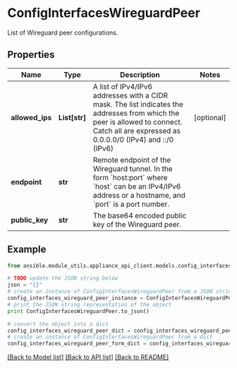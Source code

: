# ConfigInterfacesWireguardPeer

List of Wireguard peer configurations.

## Properties

Name | Type | Description | Notes
------------ | ------------- | ------------- | -------------
**allowed_ips** | **List[str]** | A list of IPv4/IPv6 addresses with a CIDR mask. The list indicates the addresses from which the peer is allowed to connect. Catch all are expressed as 0.0.0.0/0 (IPv4) and ::/0 (IPv6) | [optional] 
**endpoint** | **str** | Remote endpoint of the Wireguard tunnel. In the form &#x60;host:port&#x60; where &#x60;host&#x60; can be an IPv4/IPv6 address or a hostname, and &#x60;port&#x60; is a port number. | 
**public_key** | **str** | The base64 encoded public key of the Wireguard peer. | 

## Example

```python
from ansible.module_utils.appliance_api_client.models.config_interfaces_wireguard_peer import ConfigInterfacesWireguardPeer

# TODO update the JSON string below
json = "{}"
# create an instance of ConfigInterfacesWireguardPeer from a JSON string
config_interfaces_wireguard_peer_instance = ConfigInterfacesWireguardPeer.from_json(json)
# print the JSON string representation of the object
print ConfigInterfacesWireguardPeer.to_json()

# convert the object into a dict
config_interfaces_wireguard_peer_dict = config_interfaces_wireguard_peer_instance.to_dict()
# create an instance of ConfigInterfacesWireguardPeer from a dict
config_interfaces_wireguard_peer_form_dict = config_interfaces_wireguard_peer.from_dict(config_interfaces_wireguard_peer_dict)
```
[[Back to Model list]](../README.md#documentation-for-models) [[Back to API list]](../README.md#documentation-for-api-endpoints) [[Back to README]](../README.md)


